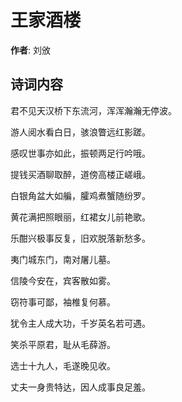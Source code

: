 # 王家酒楼

**作者**: 刘攽

## 诗词内容

君不见天汉桥下东流河，浑浑瀚瀚无停波。

游人阅水看白日，骇浪瞥远红影蹉。

感叹世事亦如此，振顿两足行吟哦。

提钱买酒聊取醉，道傍高楼正嵯峨。

白银角盆大如艑，臛鸡煮蟹随纷罗。

黄花满把照眼丽，红裙女儿前艳歌。

乐酣兴极事反复，旧欢脱落新愁多。

夷门城东门，南对屠儿墓。

信陵今安在，宾客散如雾。

窃符事可鄙，袖椎复何慕。

犹令主人成大功，千岁英名若可遇。

笑杀平原君，耻从毛薛游。

选士十九人，毛遂晚见收。

丈夫一身贵特达，因人成事良足羞。

